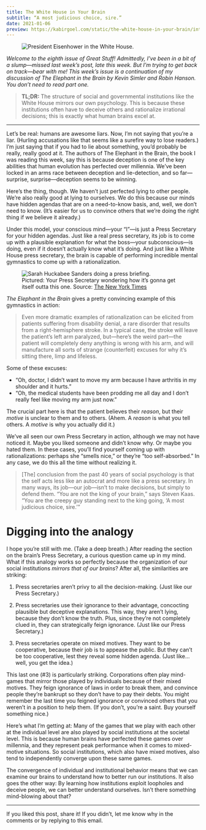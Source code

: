 ```yaml
---
title: The White House in Your Brain
subtitle: “A most judicious choice, sire.”
date: 2021-01-06
preview: https://kabirgoel.com/static/the-white-house-in-your-brain/intro.jpeg
---
```


<figure>
  <img src="/static/the-white-house-in-your-brain/intro.jpeg" alt="President Eisenhower in the White House." />
</figure>

_Welcome to the eighth issue of Great Stuff! Admittedly, I’ve been in a bit of a slump—missed last week’s post, late this week. But I’m trying to get back on track—bear with me! This week’s issue is a continuation of my discussion of The Elephant in the Brain by Kevin Simler and Robin Hanson. You don’t need to read part one._

> **TL;DR:** The structure of social and governmental institutions like the White House mirrors our own psychology. This is because these institutions often have to deceive others and rationalize irrational decisions; this is exactly what human brains excel at.

---

Let’s be real: humans are awesome liars. Now, I’m not saying that you’re a liar. (Hurling accusations like that seems like a surefire way to lose readers.) I’m just saying that if you had to lie about something, you’d probably be really, really good at it. The authors of The Elephant in the Brain, the book I was reading this week, say this is because deception is one of the key abilities that human evolution has perfected over millennia. We’ve been locked in an arms race between deception and lie-detection, and so far—surprise, surprise—deception seems to be winning.

Here’s the thing, though. We haven’t just perfected lying to other people. We’re also really good at lying to ourselves. We do this because our minds have hidden agendas that are on a need-to-know basis, and, well, we don’t need to know. (It’s easier for us to convince others that we’re doing the right thing if we believe it already.)

Under this model, your conscious mind—your “I”—is just a Press Secretary for your hidden agendas. Just like a real press secretary, its job is to come up with a plausible explanation for what the boss—your subconscious—is doing, even if it doesn’t actually know what it’s doing. And just like a White House press secretary, the brain is capable of performing incredible mental gymnastics to come up with a rationalization.

<figure>
  <img src="/static/the-white-house-in-your-brain/huckabee.jpeg" alt="Sarah Huckabee Sanders doing a press briefing." />
  <figcaption>Pictured: Your Press Secretary wondering how it’s gonna get itself outta this one. Source: <a href="https://www.nytimes.com/2019/06/18/opinion/sarah-sanders-trump.html">The New York Times</a></figcaption>
</figure>

_The Elephant in the Brain_ gives a pretty convincing example of this gymnastics in action:

> Even more dramatic examples of rationalization can be elicited from patients suffering from disability denial, a rare disorder that results from a right-hemisphere stroke. In a typical case, the stroke will leave the patient’s left arm paralyzed, but—here’s the weird part—the patient will completely deny anything is wrong with his arm, and will manufacture all sorts of strange (counterfeit) excuses for why it’s sitting there, limp and lifeless.

Some of these excuses:

- “Oh, doctor, I didn’t want to move my arm because I have arthritis in my shoulder and it hurts.”
- “Oh, the medical students have been prodding me all day and I don’t really feel like moving my arm just now.”

The crucial part here is that the patient believes their _reason_, but their _motive_ is unclear to them and to others. (Ahem. A _reason_ is what you tell others. A _motive_ is why you actually did it.)

We’ve all seen our own Press Secretary in action, although we may not have noticed it. Maybe you liked someone and didn’t know why. Or maybe you hated them. In these cases, you’ll find yourself coming up with rationalizations: perhaps she “smells nice,” or they’re “too self-absorbed.” In any case, we do this all the time without realizing it.

> [The] conclusion from the past 40 years of social psychology is that the self acts less like an autocrat and more like a press secretary. In many ways, its job—our job—isn’t to make decisions, but simply to defend them. “You are not the king of your brain,” says Steven Kaas. “You are the creepy guy standing next to the king going, ‘A most judicious choice, sire.’”

# Digging into the analogy

I hope you’re still with me. (Take a deep breath.) After reading the section on the brain’s Press Secretary, a curious question came up in my mind. What if this analogy works so perfectly because the organization of our social institutions _mirrors that of our brains_? After all, the similarities are striking:

1. Press secretaries aren’t privy to all the decision-making. (Just like our Press Secretary.)

2. Press secretaries use their ignorance to their advantage, concocting plausible but deceptive explanations. This way, they aren’t lying, because they don’t know the truth. Plus, since they’re not completely clued in, they can strategically feign ignorance. (Just like our Press Secretary.)

3. Press secretaries operate on mixed motives. They want to be cooperative, because their job is to appease the public. But they can’t be too cooperative, lest they reveal some hidden agenda. (Just like… well, you get the idea.)

This last one (#3) is particularly striking. Corporations often play mind-games that mirror those played by individuals because of their mixed motives. They feign ignorance of laws in order to break them, and convince people they’re bankrupt so they don’t have to pay their debts. You might remember the last time you feigned ignorance or convinced others that you weren’t in a position to help them. (If you don’t, you’re a saint. Buy yourself something nice.)

Here’s what I’m getting at: Many of the games that we play with each other at the individual level are also played by social institutions at the societal level. This is because human brains have perfected these games over millennia, and they represent peak performance when it comes to mixed-motive situations. So social institutions, which also have mixed motives, also tend to independently converge upon these same games.

The convergence of individual and institutional behavior means that we can examine our brains to understand how to better run our institutions. It also goes the other way: By learning how institutions exploit loopholes and deceive people, we can better understand ourselves. Isn’t there something mind-blowing about that?

---

If you liked this post, share it! If you didn’t, let me know why in the comments or by replying to this email.
